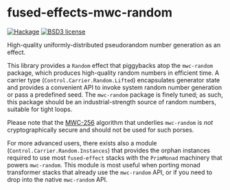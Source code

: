 # fused-effects-mwc-random

[![Hackage](https://img.shields.io/hackage/v/fused-effects-mwc-random.svg?logo=haskell)](https://hackage.haskell.org/package/fused-effects-mwc-random)
[![BSD3 license](https://img.shields.io/badge/license-BSD3-blue.svg)](LICENSE)

High-quality uniformly-distributed pseudorandom number generation as an effect.

This library provides a `Random` effect that piggybacks atop the `mwc-random` package, which produces high-quality random numbers in efficient time. A carrier type (`Control.Carrier.Random.Lifted`) encapsulates generator state and provides a convenient API to invoke system random number generation or pass a predefined seed. The `mwc-random` package is finely tuned; as such, this package should be an industrial-strength source of random numbers, suitable for tight loops.

Please note that the [MWC-256](https://en.wikipedia.org/wiki/Multiply-with-carry_pseudorandom_number_generator) algorithm that underlies `mwc-random` is *not* cryptographically secure and should not be used for such porses.

For more advanced users, there exists also a module (`Control.Carrier.Random.Instances`) that provides the orphan instances required to use most `fused-effect` stacks with the `PrimMonad` machinery that powers `mwc-random`. This module is most useful when porting monad transformer stacks that already use the `mwc-random` API, or if you need to drop into the native `mwc-random` API.
